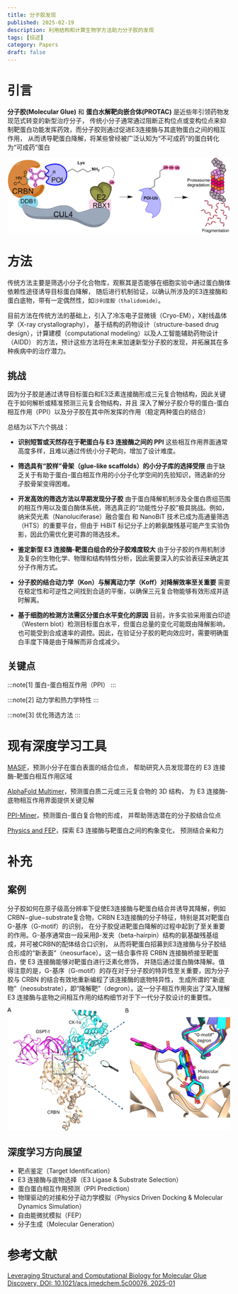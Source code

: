 ```yaml
---
title: 分子胶发现
published: 2025-02-19
description: 利用结构和计算生物学方法助力分子胶的发现
tags: [综述]
category: Papers
draft: false
---
```


# 引言

**分子胶(Molecular Glue)** 和 **蛋白水解靶向嵌合体(PROTAC)** 是近些年引领药物发现范式转变的新型治疗分子，
传统小分子通常通过阻断正构位点或变构位点来抑制靶蛋白功能发挥药效，而分子胶则通过促进E3连接酶与其底物蛋白之间的相互作用，
从而诱导靶蛋白降解，将某些曾经被广泛认知为“不可成药”的蛋白转化为“可成药”蛋白

![Figure 1](MGDiscovery_1.jpeg)

# 方法

传统方法主要是筛选小分子化合物库，观察其是否能够在细胞实验中通过蛋白酶体依赖性途径诱导目标蛋白降解，
随后进行机制验证，以确认所涉及的E3连接酶和蛋白底物，带有一定偶然性，如`沙利度胺（thalidomide）`。

目前方法在传统方法的基础上，引入了冷冻电子显微镜（Cryo-EM），X射线晶体学（X-ray crystallography），
基于结构的药物设计（structure-based drug design），计算建模（computational modeling）以及人工智能辅助药物设计（AIDD）
的方法，预计这些方法将在未来加速新型分子胶的发现，并拓展其在多种疾病中的治疗潜力。

## 挑战

因为分子胶是通过诱导目标蛋白和E3泛素连接酶形成三元复合物结构，因此关键在于如何解析或精准预测三元复合物结构，并且
深入了解分子胶介导的蛋白-蛋白相互作用（PPI）以及分子胶在其中所发挥的作用（稳定两种蛋白的结合）

总结为以下六个挑战：

- **识别短暂或天然存在于靶蛋白与 E3 连接酶之间的 PPI**
这些相互作用界面通常高度多样，且难以通过传统小分子靶向，增加了设计难度。

- **筛选具有“胶样”骨架（glue-like scaffolds）的小分子库的选择受限**
由于缺乏关于有助于蛋白-蛋白相互作用的小分子化学空间的先验知识，筛选新的分子胶骨架变得困难。

- **开发高效的筛选方法以早期发现分子胶**
由于蛋白降解机制涉及全蛋白质组范围的相互作用以及蛋白酶体系统，筛选真正的“功能性分子胶”极具挑战。例如，纳米荧光素（Nanoluciferase）融合蛋白
和 NanoBiT 技术已成为高通量筛选（HTS）的重要平台，但由于 HiBiT 标记分子上的赖氨酸残基可能产生实验伪影，因此仍需优化更可靠的筛选技术。

- **鉴定新型 E3 连接酶-靶蛋白组合的分子胶难度较大**
由于分子胶的作用机制涉及复杂的生物化学、物理和结构特性分析，因此需要深入的实验表征来确定其分子作用方式。

- **分子胶的结合动力学（Kon）与解离动力学（Koff）对降解效率至关重要**
需要在稳定性和可逆性之间找到合适的平衡，以确保三元复合物能够有效形成并适时解离。

- **基于细胞的检测方法需区分蛋白水平变化的原因**
目前，许多实验采用蛋白印迹（Western blot）检测目标蛋白水平，但蛋白总量的变化可能既由降解影响，
也可能受到合成速率的调控。因此，在验证分子胶的靶向效应时，需要明确蛋白丰度下降是由于降解而非合成减少。


## 关键点

:::note[1]
蛋白-蛋白相互作用（PPI）
:::

:::note[2]
动力学和热力学特性
:::

:::note[3]
优化筛选方法
:::

# 现有深度学习工具

[MASIF](https://doi.org/10.1038/s41592-019-0666-6)，预测小分子在蛋白表面的结合位点，
帮助研究人员发现潜在的 E3 连接酶-靶蛋白相互作用区域

[AlphaFold Multimer](https://doi.org/10.1101/2021.10.04.463034)，预测蛋白质二元或三元复合物的 3D 结构，
为 E3 连接酶-底物相互作用界面提供关键见解

[PPI-Miner](https://doi.org/10.1021/acs.jcim.2c01033?urlappend=%3Fref%3DPDF&jav=VoR&rel=cite-as)，预测蛋白-蛋白复合物的形成，
并帮助筛选潜在的分子胶结合位点

[Physics and FEP](https://doi.org/10.1101/2025.01.13.632817)，探索 E3 连接酶与靶蛋白之间的构象变化，
预测结合亲和力


# 补充

## 案例

分子胶如何在原子级高分辨率下促使E3连接酶与靶蛋白结合并诱导其降解，例如CRBN−glue−substrate复合物，CRBN E3连接酶的分子特征，特别是其对靶蛋白G-基序（G-motif）的识别，
在分子胶促进靶蛋白降解的过程中起到了至关重要的作用。G-基序通常由一段采用β-发夹（beta-hairpin）结构的氨基酸残基组成，并可被CRBN的配体结合口识别，
从而将靶蛋白招募到E3连接酶与分子胶结合形成的“新表面”（neosurface）。这一结合事件将 CRBN 连接酶桥接至靶蛋白，使 E3 连接酶能够对靶蛋白进行泛素化修饰，
并随后通过蛋白酶体降解。值得注意的是，G-基序（G-motif）的存在对于分子胶的特异性至关重要，因为分子胶与 CRBN 的结合有效地重新编程了该连接酶的底物特异性，
生成所谓的“新底物”（neosubstrate），即“降解靶”（degron）。这一分子相互作用突出了深入理解 E3 连接酶与底物之间相互作用的结构细节对于下一代分子胶设计的重要性。

![Figure 2](MGDiscovery_2.jpeg)

## 深度学习方向展望

- 靶点鉴定（Target Identification）
- E3 连接酶与底物选择（E3 Ligase & Substrate Selection）
- 蛋白蛋白相互作用预测（PPI Prediction）
- 物理驱动的对接和分子动力学模拟（Physics Driven Docking & Molecular Dynamics Simulation）
- 自由能微扰模拟（FEP）
- 分子生成（Molecular Generation）

# 参考文献

[ Leveraging Structural and Computational Biology for Molecular Glue Discovery, DOI: 10.1021/acs.jmedchem.5c00076, 2025-01](https://pubs.acs.org/doi/10.1021/acs.jmedchem.5c00076?ref=pdf)
